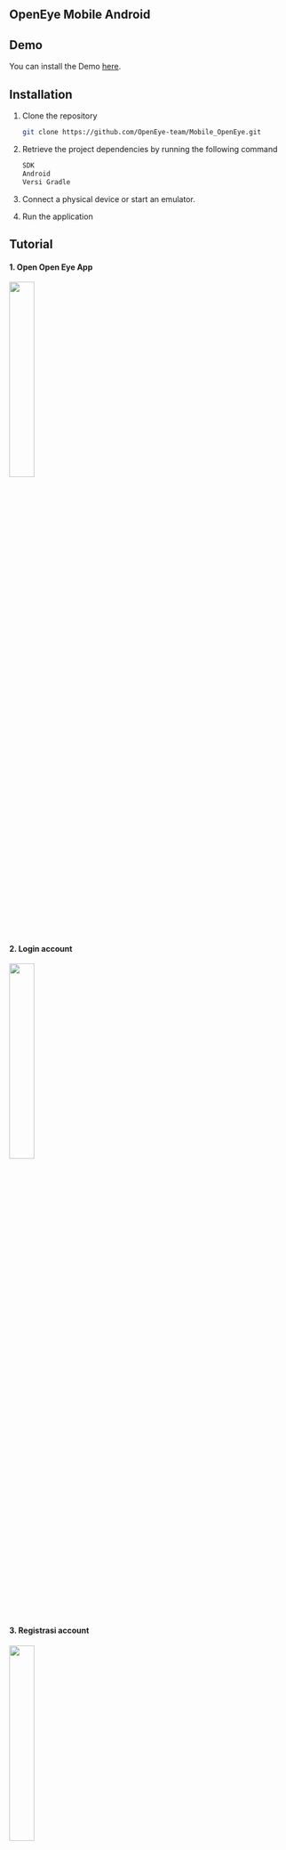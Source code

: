 ## OpenEye Mobile Android

## Demo
You can install the Demo [here](link).

## Installation

1. Clone the repository
   ```sh
   git clone https://github.com/OpenEye-team/Mobile_OpenEye.git
   ```
2. Retrieve the project dependencies by running the following command
   ```sh
   SDK
   Android
   Versi Gradle
   ```

4. Connect a physical device or start an emulator.

5. Run the application

## Tutorial

#### 1. Open Open Eye App
<img  src="https://github.com/OpenEye-team/Mobile_OpenEye/assets/73357308/d48268d4-f875-4613-9959-f01267dabde1" width="30%">

#### 2. Login account
<img  src="https://github.com/OpenEye-team/Mobile_OpenEye/assets/73357308/45af6928-8b48-46bc-9921-571517f19e8f" width="30%">

#### 3. Registrasi account
<img  src="https://github.com/OpenEye-team/Mobile_OpenEye/assets/73357308/a236d60d-0348-4a38-8bda-43c0aa564c84" width="30%">

#### 4. Home
<img  src="">

#### 5. ChatBot
<img  src="">

#### 6. Scan Image
<img  src="">

##### 6.1. Scan Image
<img  src="">

##### 6.1. Scan Image
<img  src="">

#### 7. Monitoring
<img  src="">

#### 8. Profile
<img  src="">

